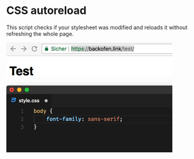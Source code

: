# CSS autoreload

This script checks if your stylesheet was modified and reloads it without refreshing the whole page.

![Preview](preview.gif?raw=true)